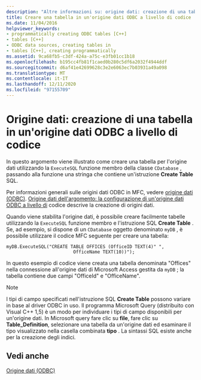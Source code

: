 ```yaml
---
description: "Altre informazioni su: origine dati: creazione di una tabella in un'origine dati ODBC a livello di codice"
title: Creare una tabella in un'origine dati ODBC a livello di codice
ms.date: 11/04/2016
helpviewer_keywords:
- programmatically creating ODBC tables [C++]
- tables [C++]
- ODBC data sources, creating tables in
- tables [C++], creating programmatically
ms.assetid: 9ca68fb5-c3df-424a-a75c-e3fb01cc1b18
ms.openlocfilehash: b195cc4fb81f1caed0b280c5df6a2032f4944ddf
ms.sourcegitcommit: d6af41e42699628c3e2e6063ec7b03931a49a098
ms.translationtype: MT
ms.contentlocale: it-IT
ms.lasthandoff: 12/11/2020
ms.locfileid: "97155709"
---
```

# <a name="data-source-programmatically-creating-a-table-in-an-odbc-data-source"></a>Origine dati: creazione di una tabella in un'origine dati ODBC a livello di codice

In questo argomento viene illustrato come creare una tabella per l'origine dati utilizzando la `ExecuteSQL` funzione membro della classe `CDatabase` , passando alla funzione una stringa che contiene un'istruzione **Create Table** SQL.

Per informazioni generali sulle origini dati ODBC in MFC, vedere [origine dati (ODBC)](../../data/odbc/data-source-odbc.md). [Origine dati dell'argomento: la configurazione di un'origine dati ODBC a livello di](../../data/odbc/data-source-programmatically-configuring-an-odbc-data-source.md) codice descrive la creazione di origini dati.

Quando viene stabilita l'origine dati, è possibile creare facilmente tabelle utilizzando la `ExecuteSQL` funzione membro e l'istruzione SQL **Create Table** . Se, ad esempio, si dispone di un `CDatabase` oggetto denominato `myDB` , è possibile utilizzare il codice MFC seguente per creare una tabella:

```
myDB.ExecuteSQL("CREATE TABLE OFFICES (OfficeID TEXT(4)" ",
                         OfficeName TEXT(10))");
```

In questo esempio di codice viene creata una tabella denominata "Offices" nella connessione all'origine dati di Microsoft Access gestita da `myDB` ; la tabella contiene due campi "OfficeId" e "OfficeName".

> [!NOTE]
> I tipi di campo specificati nell'istruzione SQL **Create Table** possono variare in base al driver ODBC in uso. Il programma Microsoft Query (distribuito con Visual C++ 1,5) è un modo per individuare i tipi di campo disponibili per un'origine dati. In Microsoft query fare clic su **file**, fare clic su **Table_Definition**, selezionare una tabella da un'origine dati ed esaminare il tipo visualizzato nella casella combinata **tipo** . La sintassi SQL esiste anche per la creazione degli indici.

## <a name="see-also"></a>Vedi anche

[Origine dati (ODBC)](../../data/odbc/data-source-odbc.md)
